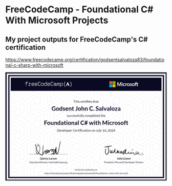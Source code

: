 
# FreeCodeCamp - Foundational C# With Microsoft Projects

## My project outputs for FreeCodeCamp's C# certification

https://www.freecodecamp.org/certification/godsentsalvaloza83/foundational-c-sharp-with-microsoft


![Certificate](https://raw.githubusercontent.com/godsentsalvaloza/FreeCodeCamp-Foundational-C-Sharp-With-Microsoft-Projects/main/certificate.png)

